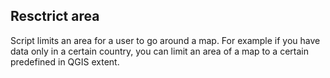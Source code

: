 ## Resctrict area

Script limits an area for a user to go around a map. For example if you have data only in a certain country, you can limit an area of a map to a certain predefined in QGIS extent.
